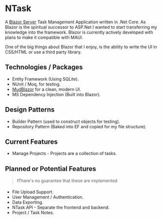# NTask
A [Blazor Server](https://docs.microsoft.com/en-us/aspnet/core/blazor/hosting-models?view=aspnetcore-6.0) Task Management Application written in .Net Core. As Blazor is the spiritual successor to ASP.Net I wanted to start transferring my knowledge into the framework. Blazor is currently actively developed with plans to make it compatible with MAUI.

One of the big things about Blazor that I enjoy, is the ability to write the UI in CSS/HTML or use a third party library.

## Technologies / Packages
- Entity Framework (Using SQLite).
- NUnit / Moq, for testing.
- [MudBlazor](https://mudblazor.com) for a clean, modern UI.
- MS Dependency Injection (Built into Blazor).

## Design Patterns
- Builder Pattern (used to construct objects for testing).
- Repository Pattern (Baked into EF and copied for my file structure).

## Current Features
- Manage Projects - Projects are a collection of tasks.

## Planned or Potential Features

>❗There's no guarantee that these are implemented

- File Upload Support.
- User Management / Authentication.
- Data Exporting.
- NTask API - Separate the frontend and backend.
- Project / Task Notes.